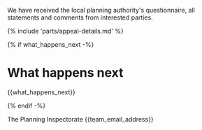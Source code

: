 We have received the local planning authority's questionnaire, all statements and comments from interested parties.

{% include 'parts/appeal-details.md' %}

{% if what_happens_next -%}
# What happens next

{{what_happens_next}}

{% endif -%}

The Planning Inspectorate
{{team_email_address}}

